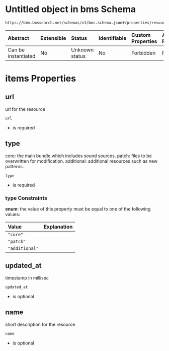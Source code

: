 # Untitled object in bms Schema

```txt
https://bbm.bmssearch.net/schemas/v1/bms.schema.json#/properties/resources/items
```



| Abstract            | Extensible | Status         | Identifiable | Custom Properties | Additional Properties | Access Restrictions | Defined In                                                                  |
| :------------------ | :--------- | :------------- | :----------- | :---------------- | :-------------------- | :------------------ | :-------------------------------------------------------------------------- |
| Can be instantiated | No         | Unknown status | No           | Forbidden         | Forbidden             | none                | [bms.schema.json*](../../schemas/v1/bms.schema.json "open original schema") |

# items Properties



## url

url for the resource

`url`

*   is required

## type

core: the main bundle which includes sound sources. patch: files to be overwritten for modification. additional: additional resources such as new patterns.

`type`

*   is required

### type Constraints

**enum**: the value of this property must be equal to one of the following values:

| Value          | Explanation |
| :------------- | :---------- |
| `"core"`       |             |
| `"patch"`      |             |
| `"additional"` |             |

## updated_at

timestamp in millisec

`updated_at`

*   is optional

## name

short description for the resource

`name`

*   is optional
